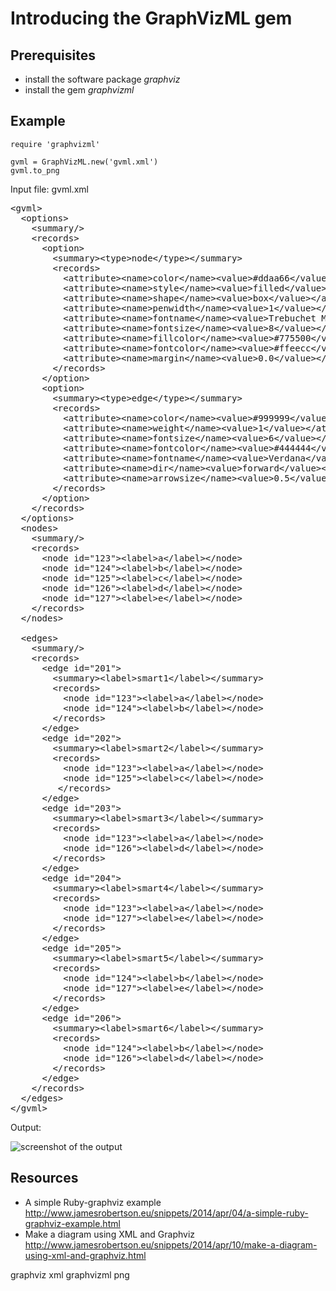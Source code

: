 # Introducing the GraphVizML gem

## Prerequisites

* install the software package *graphviz*
* install the gem *graphvizml*

## Example

    require 'graphvizml'

    gvml = GraphVizML.new('gvml.xml')
    gvml.to_png

Input file: gvml.xml

<pre>
&lt;gvml&gt;
  &lt;options&gt;
    &lt;summary/&gt;
    &lt;records&gt;
      &lt;option&gt;
        &lt;summary&gt;&lt;type&gt;node&lt;/type&gt;&lt;/summary&gt;
        &lt;records&gt;
          &lt;attribute&gt;&lt;name&gt;color&lt;/name&gt;&lt;value&gt;#ddaa66&lt;/value&gt;&lt;/attribute&gt;
          &lt;attribute&gt;&lt;name&gt;style&lt;/name&gt;&lt;value&gt;filled&lt;/value&gt;&lt;/attribute&gt;
          &lt;attribute&gt;&lt;name&gt;shape&lt;/name&gt;&lt;value&gt;box&lt;/value&gt;&lt;/attribute&gt;                    
          &lt;attribute&gt;&lt;name&gt;penwidth&lt;/name&gt;&lt;value&gt;1&lt;/value&gt;&lt;/attribute&gt;          
          &lt;attribute&gt;&lt;name&gt;fontname&lt;/name&gt;&lt;value&gt;Trebuchet MS&lt;/value&gt;&lt;/attribute&gt;
          &lt;attribute&gt;&lt;name&gt;fontsize&lt;/name&gt;&lt;value&gt;8&lt;/value&gt;&lt;/attribute&gt;                    
          &lt;attribute&gt;&lt;name&gt;fillcolor&lt;/name&gt;&lt;value&gt;#775500&lt;/value&gt;&lt;/attribute&gt;                    
          &lt;attribute&gt;&lt;name&gt;fontcolor&lt;/name&gt;&lt;value&gt;#ffeecc&lt;/value&gt;&lt;/attribute&gt;          
          &lt;attribute&gt;&lt;name&gt;margin&lt;/name&gt;&lt;value&gt;0.0&lt;/value&gt;&lt;/attribute&gt;
        &lt;/records&gt;
      &lt;/option&gt;
      &lt;option&gt;
        &lt;summary&gt;&lt;type&gt;edge&lt;/type&gt;&lt;/summary&gt;
        &lt;records&gt;
          &lt;attribute&gt;&lt;name&gt;color&lt;/name&gt;&lt;value&gt;#999999&lt;/value&gt;&lt;/attribute&gt;
          &lt;attribute&gt;&lt;name&gt;weight&lt;/name&gt;&lt;value&gt;1&lt;/value&gt;&lt;/attribute&gt;
          &lt;attribute&gt;&lt;name&gt;fontsize&lt;/name&gt;&lt;value&gt;6&lt;/value&gt;&lt;/attribute&gt;                    
          &lt;attribute&gt;&lt;name&gt;fontcolor&lt;/name&gt;&lt;value&gt;#444444&lt;/value&gt;&lt;/attribute&gt;          
          &lt;attribute&gt;&lt;name&gt;fontname&lt;/name&gt;&lt;value&gt;Verdana&lt;/value&gt;&lt;/attribute&gt;
          &lt;attribute&gt;&lt;name&gt;dir&lt;/name&gt;&lt;value&gt;forward&lt;/value&gt;&lt;/attribute&gt;                    
          &lt;attribute&gt;&lt;name&gt;arrowsize&lt;/name&gt;&lt;value&gt;0.5&lt;/value&gt;&lt;/attribute&gt;          
        &lt;/records&gt;    
      &lt;/option&gt;  
    &lt;/records&gt;
  &lt;/options&gt;
  &lt;nodes&gt;
    &lt;summary/&gt;
    &lt;records&gt;
      &lt;node id="123"&gt;&lt;label&gt;a&lt;/label&gt;&lt;/node&gt;
      &lt;node id="124"&gt;&lt;label&gt;b&lt;/label&gt;&lt;/node&gt;    
      &lt;node id="125"&gt;&lt;label&gt;c&lt;/label&gt;&lt;/node&gt;
      &lt;node id="126"&gt;&lt;label&gt;d&lt;/label&gt;&lt;/node&gt;
      &lt;node id="127"&gt;&lt;label&gt;e&lt;/label&gt;&lt;/node&gt;    
    &lt;/records&gt;
  &lt;/nodes&gt;

  &lt;edges&gt;
    &lt;summary/&gt;
    &lt;records&gt;
      &lt;edge id="201"&gt;
        &lt;summary&gt;&lt;label&gt;smart1&lt;/label&gt;&lt;/summary&gt;
        &lt;records&gt;
          &lt;node id="123"&gt;&lt;label&gt;a&lt;/label&gt;&lt;/node&gt;
          &lt;node id="124"&gt;&lt;label&gt;b&lt;/label&gt;&lt;/node&gt;    
        &lt;/records&gt;
      &lt;/edge&gt;
      &lt;edge id="202"&gt;
        &lt;summary&gt;&lt;label&gt;smart2&lt;/label&gt;&lt;/summary&gt;
        &lt;records&gt;
          &lt;node id="123"&gt;&lt;label&gt;a&lt;/label&gt;&lt;/node&gt;
          &lt;node id="125"&gt;&lt;label&gt;c&lt;/label&gt;&lt;/node&gt;
         &lt;/records&gt;
      &lt;/edge&gt;
      &lt;edge id="203"&gt;
        &lt;summary&gt;&lt;label&gt;smart3&lt;/label&gt;&lt;/summary&gt;
        &lt;records&gt;
          &lt;node id="123"&gt;&lt;label&gt;a&lt;/label&gt;&lt;/node&gt;
          &lt;node id="126"&gt;&lt;label&gt;d&lt;/label&gt;&lt;/node&gt;
        &lt;/records&gt;
      &lt;/edge&gt;
      &lt;edge id="204"&gt;
        &lt;summary&gt;&lt;label&gt;smart4&lt;/label&gt;&lt;/summary&gt;
        &lt;records&gt;    
          &lt;node id="123"&gt;&lt;label&gt;a&lt;/label&gt;&lt;/node&gt;
          &lt;node id="127"&gt;&lt;label&gt;e&lt;/label&gt;&lt;/node&gt;    
        &lt;/records&gt;
      &lt;/edge&gt;
      &lt;edge id="205"&gt;
        &lt;summary&gt;&lt;label&gt;smart5&lt;/label&gt;&lt;/summary&gt;
        &lt;records&gt;    
          &lt;node id="124"&gt;&lt;label&gt;b&lt;/label&gt;&lt;/node&gt;    
          &lt;node id="127"&gt;&lt;label&gt;e&lt;/label&gt;&lt;/node&gt;    
        &lt;/records&gt;
      &lt;/edge&gt;
      &lt;edge id="206"&gt;
        &lt;summary&gt;&lt;label&gt;smart6&lt;/label&gt;&lt;/summary&gt;
        &lt;records&gt;    
          &lt;node id="124"&gt;&lt;label&gt;b&lt;/label&gt;&lt;/node&gt;    
          &lt;node id="126"&gt;&lt;label&gt;d&lt;/label&gt;&lt;/node&gt;
        &lt;/records&gt;
      &lt;/edge&gt;  
    &lt;/records&gt;
  &lt;/edges&gt;
&lt;/gvml&gt;
</pre>

Output:

![screenshot of the output](http://www.jamesrobertson.eu/twitxr/168496.jpg)

## Resources

* A simple Ruby-graphviz example http://www.jamesrobertson.eu/snippets/2014/apr/04/a-simple-ruby-graphviz-example.html
* Make a diagram using XML and Graphviz http://www.jamesrobertson.eu/snippets/2014/apr/10/make-a-diagram-using-xml-and-graphviz.html

graphviz xml graphvizml png
